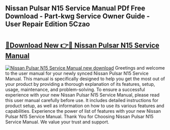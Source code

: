 ## Nissan Pulsar N15 Service Manual PDf Free Download - Part-kwg Service Owner Guide - User Repair Edition 5Czao

# <h2><a href="http://bc73586.oget.top/?id=Nissan+Pulsar+N15+Service+Manual">🔗Download New 👉🔴 Nissan Pulsar N15 Service Manual</a></h2>

[![Nissan Pulsar N15 Service Manual new download](https://i.imgur.com/5g1atiW.png)](http://bc73586.oget.top/?id=Nissan+Pulsar+N15+Service+Manual)
Greetings and welcome to the user manual for your newly synced Nissan Pulsar N15 Service Manual. This manual is specifically designed to help you get the most out of your product by providing a thorough explanation of its features, setup, usage, maintenance, and problem-solving. To ensure a successful experience with your new Nissan Pulsar N15 Service Manual, please read this user manual carefully before use. It includes detailed instructions for product setup, as well as information on how to use its various features and capabilities. Experience the power of list of features with your new Nissan Pulsar N15 Service Manual. Thank You for Choosing Nissan Pulsar N15 Service Manual. We value your trust and support.
